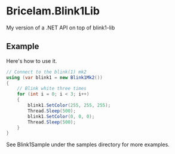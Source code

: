 Bricelam.Blink1Lib
==================

My version of a .NET API on top of blink1-lib

## Example

Here's how to use it.

```C#
// Connect to the blink(1) mk2
using (var blink1 = new Blink1Mk2())
{
    // Blink white three times
    for (int i = 0; i < 3; i++)
    {
        blink1.SetColor(255, 255, 255);
        Thread.Sleep(500);
        blink1.SetColor(0, 0, 0);
        Thread.Sleep(500);
    }
}
```

See Blink1Sample under the samples directory for more examples.
